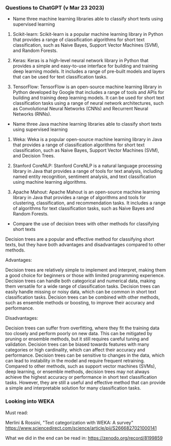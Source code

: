 ### Questions to ChatGPT (v Mar 23 2023)

- Name three machine learning libraries able to classify short texts using supervised learning

1. Scikit-learn: Scikit-learn is a popular machine learning library in Python that provides a range of classification algorithms for short text classification, such as Naive Bayes, Support Vector Machines (SVM), and Random Forests.

2. Keras: Keras is a high-level neural network library in Python that provides a simple and easy-to-use interface for building and training deep learning models. It includes a range of pre-built models and layers that can be used for text classification tasks.

3. TensorFlow: TensorFlow is an open-source machine learning library in Python developed by Google that includes a range of tools and APIs for building and training deep learning models. It can be used for short text classification tasks using a range of neural network architectures, such as Convolutional Neural Networks (CNNs) and Recurrent Neural Networks (RNNs).

- Name three Java machine learning libraries able to classify short texts using supervised learning

1. Weka: Weka is a popular open-source machine learning library in Java that provides a range of classification algorithms for short text classification, such as Naive Bayes, Support Vector Machines (SVM), and Decision Trees.

2. Stanford CoreNLP: Stanford CoreNLP is a natural language processing library in Java that provides a range of tools for text analysis, including named entity recognition, sentiment analysis, and text classification using machine learning algorithms.

3. Apache Mahout: Apache Mahout is an open-source machine learning library in Java that provides a range of algorithms and tools for clustering, classification, and recommendation tasks. It includes a range of algorithms for text classification tasks, such as Naive Bayes and Random Forests.

- Compare the use of decision trees with other methods for classifying short texts

Decision trees are a popular and effective method for classifying short texts, but they have both advantages and disadvantages compared to other methods.

Advantages:

Decision trees are relatively simple to implement and interpret, making them a good choice for beginners or those with limited programming experience.
Decision trees can handle both categorical and numerical data, making them versatile for a wide range of classification tasks.
Decision trees can easily handle missing or noisy data, which can be common in short text classification tasks.
Decision trees can be combined with other methods, such as ensemble methods or boosting, to improve their accuracy and performance.

Disadvantages:

Decision trees can suffer from overfitting, where they fit the training data too closely and perform poorly on new data. This can be mitigated by pruning or ensemble methods, but it still requires careful tuning and validation.
Decision trees can be biased towards features with many categories or high cardinality, which can affect their accuracy and performance.
Decision trees can be sensitive to changes in the data, which can lead to instability in the model and require frequent retraining.
Compared to other methods, such as support vector machines (SVMs), deep learning, or ensemble methods, decision trees may not always achieve the highest accuracy or performance in short text classification tasks. However, they are still a useful and effective method that can provide a simple and interpretable solution for many classification tasks.

### Looking into WEKA

Must read:

Merlini & Rossini, "Text categorization with WEKA: A survey"
https://www.sciencedirect.com/science/article/pii/S2666827021000141

What we did in the end can be read in: https://zenodo.org/record/8199859